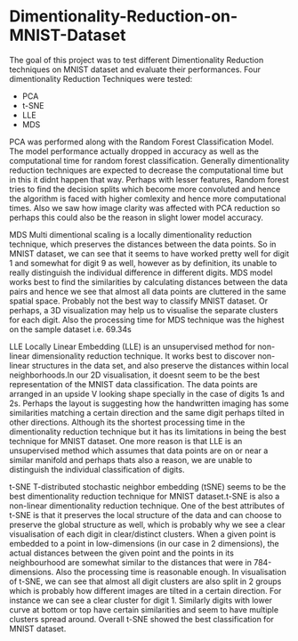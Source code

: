 # Dimentionality-Reduction-on-MNIST-Dataset
The goal of this project was to test different Dimentionality Reduction techniques on MNIST dataset and evaluate their performances.
Four dimentionality Reduction Techniques were tested:
<ul>
<li>PCA</li>
<li>t-SNE</li>
<li>LLE</li>
<li>MDS</li>
</ul>
PCA was performed along with the Random Forest Classification Model.
The model performance actually dropped in accuracy as well as the computational time for random forest classification. Generally dimentionality reduction techniques are expected to decrease the computational time but in this it didnt happen that way. Perhaps with lesser features, Random forest tries to find the decision splits which become more convoluted and hence the algorithm is faced with higher comlexity and hence more computational times. Also we saw how image clarity was affected with PCA reduction so perhaps this could also be the reason in slight lower model accuracy.<br>

MDS Multi dimentional scaling is a locally dimentionality reduction technique, which preserves the distances between the data points. So in MNIST dataset, we can see that it seems to have worked pretty well for digit 1 and somewhat for digit 9 as well, however as by definition, its unable to really distinguish the individual difference in different digits. MDS model works best to find the similarities by calculating distances between the data pairs and hence we see that almost all data points are cluttered in the same spatial space. Probably not the best way to classify MNIST dataset. Or perhaps, a 3D visualization may help us to visualise the separate clusters for each digit. Also the processing time for MDS technique was the highest on the sample dataset i.e. 69.34s

LLE Locally Linear Embedding (LLE) is an unsupervised method for non-linear dimensionality reduction technique. It works best to discover non-linear structures in the data set, and also preserve the distances within local neighborhoods.In our 2D visualisation, it doesnt seem to be the best representation of the MNIST data classification. The data points are arranged in an upside V looking shape specially in the case of digits 1s and 2s. Perhaps the layout is suggesting how the handwritten imaging has some similarities matching a certain direction and the same digit perhaps tilted in other directions. Although its the shortest processing time in the dimentionality reduction technique but it has its limitations in being the best technique for MNIST dataset. One more reason is that LLE is an unsupervised method which assumes that data points are on or near a similar manifold and perhaps thats also a reason, we are unable to distinguish the individual classification of digits.

t-SNE T-distributed stochastic neighbor embedding (tSNE) seems to be the best dimentionality reduction technique for MNIST dataset.t-SNE is also a non-linear dimentionality reduction technique. One of the best attributes of t-SNE is that it preserves the local structure of the data and can choose to preserve the global structure as well, which is probably why we see a clear visualisation of each digit in clear/distinct clusters. When a given point is embedded to a point in low-dimensions (in our case in 2 dimensions), the actual distances between the given point and the points in its neighbourhood are somewhat similar to the distances that were in 784-dimensions. Also the processing time is reasonable enough. In visualisation of t-SNE, we can see that almost all digit clusters are also split in 2 groups which is probably how different images are tilted in a certain direction. For instance we can see a clear cluster for digit 1. Similarly digits with lower curve at bottom or top have certain similarities and seem to have multiple clusters spread around. Overall t-SNE showed the best classification for MNIST dataset.
